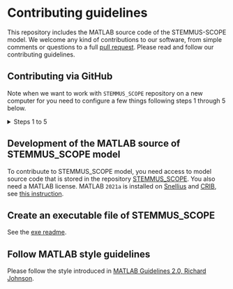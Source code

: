 # Contributing guidelines

This repository includes the MATLAB source code of the STEMMUS-SCOPE model. We welcome any
kind of contributions to our software, from simple comments or questions to a full
[pull request](https://help.github.com/articles/about-pull-requests/). Please
read and follow our contributing guidelines.

## Contributing via GitHub

Note when we want to work with `STEMMUS_SCOPE` repository on a new computer for
you need to configure a few things following steps 1 through 5 below.

<details>
  <summary>Steps 1 to 5 </summary>
### 1. Enable two-factor authentication

It is strongly recommended using two-factor authentication. Here is the link of
[Configuring two-factor
authentication](https://docs.github.com/en/authentication/securing-your-account-with-two-factor-authentication-2fa/configuring-two-factor-authentication).

### 2. Set ssh connection

With SSH keys, you can connect to GitHub without supplying your username and
personal access token at each visit. Please follow the instructions below. If
you like to know more, see [Connecting to GitHub with
SSH](https://docs.github.com/en/authentication/connecting-to-github-with-ssh)

#### 2.1. Checking for existing SSH keys

Open a terminal and run the command below: 

```bash
ls -la ~/.ssh
```

This command lists the files with extension `.pub` like `id_rsa.pub` in the
`.ssh` directory, if they exist. If you receive an error that `~/.ssh` doesn't
exist, or you don't see any files with extension `.pub`, you do not have an
existing SSH key pair. So, continue with step **2.2**. Otherwise, skip step 2.2 and
continue with step **2.3**.

#### 2.2. Generating a new SSH key

Open a terminal and run the command below but replace `your_user_email` with
your own GitHub email address:

```ssh
ssh-keygen -t ed25519 -C "your_user_email"
```

When you're prompted to "Enter a file in which to save the key," press `Enter`.
This accepts the default file location.

The next prompt asks "Enter passphrase (empty for no passphrase)", type a secure
passphrase. For more information, see [Working with SSH key
passphrases](https://docs.github.com/en/articles/working-with-ssh-key-passphrases).

#### 2.3. Adding your SSH key to the ssh-agent

Open a terminal and run the command below:

```bash
eval "$(ssh-agent -s)"
```

Then, run the command below:

```bash
ssh-add ~/.ssh/id_ed25519
```

This asks for your "passphrase" that was provided in the previous step. 

#### 2.4. Adding a new SSH key to your GitHub account

Please follow steps 1 to 8 in this [GitHub
instruction](https://docs.github.com/en/authentication/connecting-to-github-with-ssh/adding-a-new-ssh-key-to-your-github-account).

### 3. Configure git

#### 3.1. Set name and email

Open a terminal, and run the commands below one by one but replace
`your_user_name` and `your_user_email` with your own GitHub information:

```bash
git config --global user.name "your_user_name"
git config --global user.email "your_user_email"
```

#### 3.2. Set line endings

Change the way Git encodes line endings on Linux as:

```bash
git config --global core.autocrlf input
```

#### 3.3. Set text editor

We can set `nano` as our favorite text editor, following:

```bash
git config --global core.editor "nano -w"
```

> We use `nano` here because it is one of the least complex text editors. Press
> `ctrl + O` to save the file, and then `ctrl + X` to exit `nano`.

#### 3.4. Check your settings

You can check your settings at any time:

```bash
git config --list
```

For more information, see lesson [Setting Up
Git](https://swcarpentry.github.io/git-novice/02-setup/index.html).

### 4. Clone the repository

Open a terminal and run the command below:

```bash
cd 
```
Now you are in your `HOME` directory. Run the command below:

```bash
git clone git@github.com:EcoExtreML/STEMMUS_SCOPE.git
```

Now a new GitHub folder `STEMMUS_SCOPE` is created in your `HOME` directory.

> In this command, we clone the repository using `ssh` option. As we set the ssh
connection in [**Step 2**](#2-set-ssh-connection), this command here does not
ask for our user name and password.

### 5. Collaborate using GitHub

To know about the most common Git commands, follow the guides
[here](https://hackmd.io/B4v6KwsBRzG-akLDF8e5pg).
</details>

## Development of the MATLAB source of STEMMUS_SCOPE model

To contribuute to STEMMUS_SCOPE model, you need access to model source code that is stored in the repository [STEMMUS_SCOPE](https://github.com/EcoExtreML/STEMMUS_SCOPE). You also need a MATLAB license. MATLAB `2021a` is installed on
[Snellius]((https://servicedesk.surfsara.nl/wiki/display/WIKI/Snellius)) and [CRIB](https://crib.utwente.nl/), see [this instruction](https://pystemmusscope.readthedocs.io/en/latest/contributing_link.html#development-of-stemmus-scope-model).

## Create an executable file of STEMMUS_SCOPE

See the [exe readme](./exe/README.md).

## Follow MATLAB style guidelines

Please follow the style introduced in [MATLAB Guidelines 2.0, Richard Johnson](http://cnl.sogang.ac.kr/cnlab/lectures/programming/matlab/Richard_Johnson-MatlabStyle2_book.pdf).